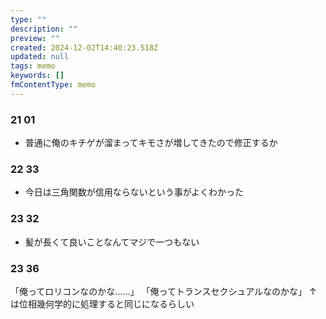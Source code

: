 ```yaml
---
type: ""
description: ""
preview: ""
created: 2024-12-02T14:40:23.518Z
updated: null
tags: memo
keywords: []
fmContentType: memo
---
```


### 21 01 
- 普通に俺のキチゲが溜まってキモさが増してきたので修正するか

### 22 33
- 今日は三角関数が信用ならないという事がよくわかった

### 23 32
- 髪が長くて良いことなんてマジで一つもない

### 23 36
「俺ってロリコンなのかな……」
「俺ってトランスセクシュアルなのかな」
↑
は位相幾何学的に処理すると同じになるらしい
